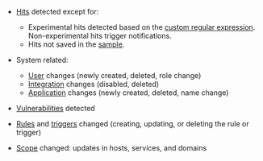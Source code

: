 * [Hits](../../../glossary-en.md#hit) detected except for:

    * Experimental hits detected based on the [custom regular expression](../../rules/regex-rule.md). Non-experimental hits trigger notifications.
    * Hits not saved in the [sample](../../events/analyze-attack.md#sampling-of-hits).
* System related:

    * [User](../../../user-guides/settings/users.md) changes (newly created, deleted, role change)
    * [Integration](integrations-intro.md) changes (disabled, deleted)
    * [Application](../../../user-guides/settings/applications.md) changes (newly created, deleted, name change)
* [Vulnerabilities](../../../glossary-en.md#vulnerability) detected
* [Rules](../../../user-guides/rules/intro.md) and [triggers](../../../user-guides/triggers/triggers.md) changed (creating, updating, or deleting the rule or trigger)
* [Scope](../../scanner/check-scope.md) changed: updates in hosts, services, and domains
